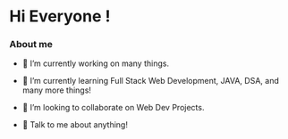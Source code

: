 # Hi Everyone !

### About me 
- 🔭 I’m currently working on many things.

- 🌱 I’m currently learning Full Stack Web Development, JAVA, DSA, and many more things!

- 👯 I’m looking to collaborate on Web Dev Projects. 

- 💬 Talk to me about anything!
